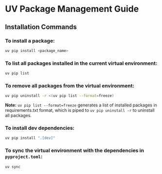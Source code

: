 # UV Package Management Guide

## Installation Commands

### To install a package:
```bash
uv pip install <package_name>
```

### To list all packages installed in the current virtual environment:
```bash
uv pip list
```

### To remove all packages from the virtual environment:
```bash
uv pip uninstall -r <(uv pip list --format=freeze)
```

**Note:** `uv pip list --format=freeze` generates a list of installed packages in requirements.txt format, which is piped to `uv pip uninstall -r` to uninstall all packages.

### To install dev dependencies:
```bash
uv pip install ".[dev]"
```
### To sync the virtual environment with the dependencies in `pyproject.toml`:
```bash
uv sync
```

